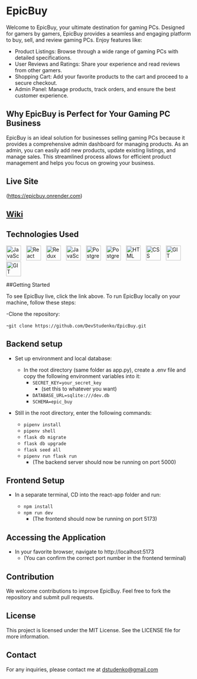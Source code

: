 # EpicBuy

Welcome to EpicBuy, your ultimate destination for gaming PCs. Designed for gamers by gamers, EpicBuy provides a seamless and engaging platform to buy, sell, and review gaming PCs. Enjoy features like:

- Product Listings: Browse through a wide range of gaming PCs with detailed specifications.
- User Reviews and Ratings: Share your experience and read reviews from other gamers.
- Shopping Cart: Add your favorite products to the cart and proceed to a secure checkout.
- Admin Panel: Manage products, track orders, and ensure the best customer experience.
## Why EpicBuy is Perfect for Your Gaming PC Business
EpicBuy is an ideal solution for businesses selling gaming PCs because it provides a comprehensive admin dashboard for managing products. As an admin, you can easily add new products, update existing listings, and manage sales. This streamlined process allows for efficient product management and helps you focus on growing your business.

## Live Site

(https://epicbuy.onrender.com)

## [Wiki](https://github.com/DevStudenko/EpicBuy/wiki)

## Technologies Used

<p align="left">
  <img src="https://user-images.githubusercontent.com/25181517/117447155-6a868a00-af3d-11eb-9cfe-245df15c9f3f.png" alt="JavaScript" width="40" style="margin-right: 10px;">
  <img src="https://user-images.githubusercontent.com/25181517/183897015-94a058a6-b86e-4e42-a37f-bf92061753e5.png" alt="React" width="40" style="margin-right: 10px;">
  <img src="https://user-images.githubusercontent.com/25181517/187896150-cc1dcb12-d490-445c-8e4d-1275cd2388d6.png" alt="Redux" width="40" style="margin-right: 10px;">
    <img src=https://user-images.githubusercontent.com/25181517/183423507-c056a6f9-1ba8-4312-a350-19bcbc5a8697.png alt="JavaScript" width="40" style="margin-right: 10px;">
  <img src="https://user-images.githubusercontent.com/25181517/117208740-bfb78400-adf5-11eb-97bb-09072b6bedfc.png" alt="PostgreSQL" width="40" style="margin-right: 10px;">
  <img src=  https://user-images.githubusercontent.com/25181517/183423775-2276e25d-d43d-4e58-890b-edbc88e915f7.png alt="PostgreSQL" width="40" style="margin-right: 10px;">
  <img src="https://user-images.githubusercontent.com/25181517/192158954-f88b5814-d510-4564-b285-dff7d6400dad.png" alt="HTML" width="40" style="margin-right: 10px;">
  <img src="https://user-images.githubusercontent.com/25181517/183898674-75a4a1b1-f960-4ea9-abcb-637170a00a75.png" alt="CSS" width="40" style="margin-right: 10px;">
  <img src="https://user-images.githubusercontent.com/25181517/192108372-f71d70ac-7ae6-4c0d-8395-51d8870c2ef0.png" alt="GIT" width="40">
  <img src=https://user-images.githubusercontent.com/25181517/117207330-263ba280-adf4-11eb-9b97-0ac5b40bc3be.png alt="GIT" width="40">
</p>

##Getting Started

To see EpicBuy live, click the link above. To run EpicBuy locally on your machine, follow these steps:

-Clone the repository:

  -`git clone https://github.com/DevStudenko/EpicBuy.git`

## Backend setup

- Set up environment and local database:

  - In the root directory (same folder as app.py), create a .env file and copy the following environment variables into it:
    - `SECRET_KEY=your_secret_key`
       - (set this to whatever you want)
    - `DATABASE_URL=sqlite:///dev.db`
    - `SCHEMA=epic_buy`

- Still in the root directory, enter the following commands:

    - `pipenv install`
    - `pipenv shell`
    - `flask db migrate`
    - `flask db upgrade`
    - `flask seed all`
    - `pipenv run flask run`
      - (The backend server should now be running on port 5000)
      
## Frontend Setup

- In a separate terminal, CD into the react-app folder and run:

  - `npm install`
  - `npm run dev`
    - (The frontend should now be running on port 5173)
   
      
## Accessing the Application
- In your favorite browser, navigate to http://localhost:5173
  - (You can confirm the correct port number in the frontend terminal)

## Contribution
We welcome contributions to improve EpicBuy. Feel free to fork the repository and submit pull requests.

## License
This project is licensed under the MIT License. See the LICENSE file for more information.

## Contact
For any inquiries, please contact me at dstudenko@gmail.com
